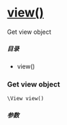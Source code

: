 [view()](http://twinh.github.com/widget/api/view)
=================================================

Get view object

##### 目录
* view()

### Get view object
```php
\View view()
```

##### 参数

